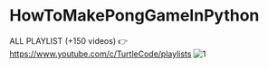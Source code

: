 # HowToMakePongGameInPython
ALL PLAYLIST (+150 videos) 👉 https://www.youtube.com/c/TurtleCode/playlists
![1](https://user-images.githubusercontent.com/85156399/174574480-a85916ee-de18-4e54-8466-6c436444ee70.png)
